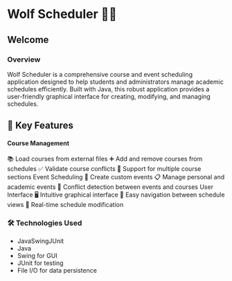 # Wolf Scheduler 🐺📅
 ## Welcome

### Overview
 Wolf Scheduler is a comprehensive course and event scheduling application designed to help students and administrators manage academic schedules efficiently. Built with Java, this robust application provides a user-friendly graphical interface for creating, modifying, and managing schedules.

## 🌟 Key Features
#### Course Management
📚 Load courses from external files
➕ Add and remove courses from schedules
✅ Validate course conflicts
🔢 Support for multiple course sections
Event Scheduling
📅 Create custom events
📋 Manage personal and academic events
🚫 Conflict detection between events and courses
User Interface
🖥️ Intuitive graphical interface
🧭 Easy navigation between schedule views
🔄 Real-time schedule modification
### 🛠 Technologies Used
 - JavaSwingJUnit
 - Java
 - Swing for GUI
 - JUnit for testing
 - File I/O for data persistence

